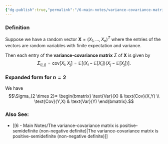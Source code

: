 ```yaml
---
{"dg-publish":true,"permalink":"/6-main-notes/variance-covariance-matrix/","tags":["probability_theory","info"]}
---
```


### Definition

Suppose we have a random vector $\mathbf{X}=(X_{1},\dots,X_{n})^T$ where the entries of the vectors are random variables with finite expectation and variance. 

Then each entry of the **variance-covariance matrix** $\Sigma$ of $\mathbf{X}$ is given by
$$\Sigma_{(i,j)}= \text{cov}[X_{i},X_{j}]= \mathbb{E}[(X_{i}- \mathbb{E}[X_{i}])(X_{j} - \mathbb{E}[X_{j}])].$$
### Expanded form for $n=2$

We have
$$\Sigma_{2 \times 2}= \begin{bmatrix}
\text{Var}(X) & \text{Cov}(X,Y)  \\
\text{Cov}(Y,X) & \text{Var}(Y)
\end{bmatrix}.$$

### Also See:
+ [[6 - Main Notes/The variance-covariance matrix is positive-semidefinite (non-negative definite)\|The variance-covariance matrix is positive-semidefinite (non-negative definite)]]